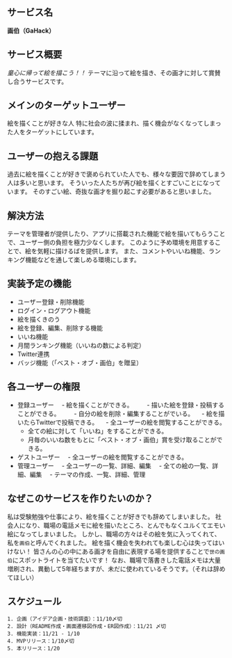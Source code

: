 ## サービス名
**画伯（GaHack）**

## サービス概要
*童心に帰って絵を描こう！！*
テーマに沿って絵を描き、その画才に対して賞賛し合うサービスです。

## メインのターゲットユーザー
絵を描くことが好きな人
特に社会の波に揉まれ、描く機会がなくなってしまった人をターゲットにしています。

## ユーザーの抱える課題
過去に絵を描くことが好きで褒められていた人でも、様々な要因で辞めてしまう人は多いと思います。
そういった人たちが再び絵を描くとすごいことになっています。
そのすごい絵、奇抜な画才を掘り起こす必要があると思いました。

## 解決方法
テーマを管理者が提供したり、アプリに搭載された機能で絵を描いてもらうことで、ユーザー側の負担を極力少なくします。
このように予め環境を用意することで、絵を気軽に描けるばを提供します。
また、コメントやいいね機能、ランキング機能などを通して楽しめる環境にします。

## 実装予定の機能
- ユーザー登録・削除機能
- ログイン・ログアウト機能
- 絵を描くきのう
- 絵を登録、編集、削除する機能
- いいね機能
- 月間ランキング機能（いいねの数による判定）
- Twitter連携
- バッジ機能（「ベスト・オブ・画伯」を贈呈）

## 各ユーザーの権限
- 登録ユーザー
　- 絵を描くことができる。
　　- 描いた絵を登録・投稿することができる。
　　- 自分の絵を削除・編集することがでいる。
　- 絵を描いたらTwitterで投稿できる。
　- 全ユーザーの絵を閲覧することができる。
  - 全ての絵に対して「いいね」をすることができる。
  - 月毎のいいね数をもとに「ベスト・オブ・画伯」賞を受け取ることができる。
- ゲストユーザー
　- 全ユーザーの絵を閲覧することができる。
- 管理ユーザー
　- 全ユーザーの一覧、詳細、編集
　- 全ての絵の一覧、詳細、編集
　- テーマの作成、一覧、詳細、管理

## なぜこのサービスを作りたいのか？
私は受験勉強や仕事により、絵を描くことが好きでも辞めてしまいました。
社会人になり、職場の電話メモに絵を描いたところ、とんでもなくユルくてエモい絵になってしまいました。
しかし、職場の方々はその絵を気に入ってくれて、私を`画伯`と呼んでくれました。
絵を描く機会を失われても楽しむ心は失ってはいけない！
皆さんの心の中にある画才を自由に表現する場を提供することで`世の画伯`にスポットライトを当てたいです！
なお、職場で落書きした電話メモは大量増刷され、異動して5年経ちますが、未だに使われているそうです。（それは辞めてほしい）

## スケジュール
```
1. 企画（アイデア企画・技術調査）：11/10〆切
2. 設計（README作成・画面遷移図作成・ER図作成）：11/21 〆切
3. 機能実装：11/21 - 1/10
4. MVPリリース：1/10〆切
5. 本リリース：1/20
```
